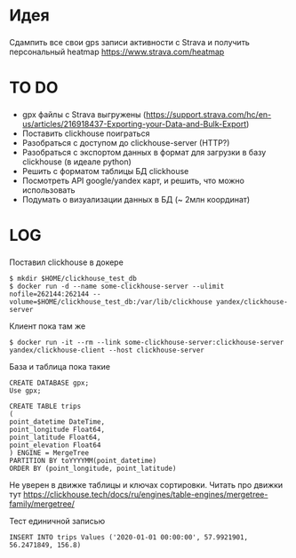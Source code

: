 # Идея
###

Сдампить все свои gps записи активности с Strava и получить персональный heatmap
https://www.strava.com/heatmap

# TO DO
###

- gpx файлы с Strava выгружены (https://support.strava.com/hc/en-us/articles/216918437-Exporting-your-Data-and-Bulk-Export)
- Поставить clickhouse поиграться
- Разобраться с доступом до clickhouse-server (HTTP?)
- Разобраться с экспортом данных в формат для загрузки в базу clickhouse (в идеале python)
- Решить с форматом таблицы БД clickhouse
- Посмотреть API google/yandex карт, и решить, что можно использовать
- Подумать о визуализации данных в БД (~ 2млн координат)


# LOG
###

Поставил clickhouse в докере
```
$ mkdir $HOME/clickhouse_test_db
$ docker run -d --name some-clickhouse-server --ulimit nofile=262144:262144 --volume=$HOME/clickhouse_test_db:/var/lib/clickhouse yandex/clickhouse-server 
```
Клиент пока там же
```
$ docker run -it --rm --link some-clickhouse-server:clickhouse-server yandex/clickhouse-client --host clickhouse-server
```

База и таблица пока такие
```
CREATE DATABASE gpx;
Use gpx;

CREATE TABLE trips
(
point_datetime DateTime,
point_longitude Float64,
point_latitude Float64,
point_elevation Float64
) ENGINE = MergeTree
PARTITION BY toYYYYMM(point_datetime) 
ORDER BY (point_longitude, point_latitude) 
```
Не уверен в движке таблицы и ключах сортировки.
Читать про движки тут https://clickhouse.tech/docs/ru/engines/table-engines/mergetree-family/mergetree/

Тест единичной записью
```
INSERT INTO trips Values ('2020-01-01 00:00:00', 57.9921901, 56.2471849, 156.8)
```